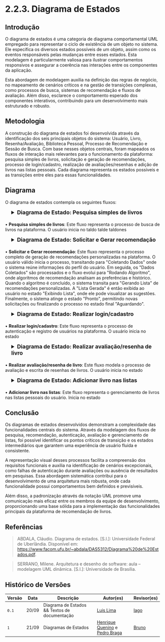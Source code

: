 # 2.2.3. Diagrama de Estados

## Introdução

O diagrama de estados é uma categoria de diagrama comportamental UML empregado para representar o ciclo de existência de um objeto no sistema. Ele especifica os diversos estados possíveis de um objeto, assim como os eventos responsáveis pelas mudanças entre esses estados. Esta modelagem é particularmente valiosa para ilustrar comportamentos responsivos e assegurar a coerência nas interações entre os componentes da aplicação.


Esta abordagem de modelagem auxilia na definição das regras de negócio, no mapeamento de cenários críticos e na gestão de transições complexas, como processos de busca, sistemas de recomendação e fluxos de avaliação. Além disso, esclarece o comportamento esperado dos componentes interativos, contribuindo para um desenvolvimento mais estruturado e robusto.


## Metodologia

A construção do diagrama de estados foi desenvolvida através da identificação dos seis principais objetos do sistema: Usuário, Livro, Resenha/Avaliação, Biblioteca Pessoal, Processo de Recomendação e Sessão de Busca. Com base nesses objetos centrais, foram mapeados os fluxos de interação mais relevantes para o funcionamento da plataforma: pesquisa simples de livros, solicitação e geração de recomendações, processo de login/cadastro, realização de avaliações/resenhas e adição de livros nas listas pessoais. Cada diagrama representa os estados possíveis e as transições entre eles para essas funcionalidades. 

## Diagrama

O diagrama de estados contempla os seguintes fluxos:


<div style="margin-left: 20px;">
<details style="margin-bottom: 20px;">
  <summary style="font-size: 1.1rem;"><strong>Diagrama de Estado: Pesquisa simples de livros </strong></summary>
  <font size="2"><p style="text-align: center"><b>Figura 1:</b> Diagrama de Estado - Pesquisa simples de livros </p></font>
  <div style="text-align: center">

![Pesquisa Simples De Livros](assets/DiagramaDeEstadosPesquisando.png)

  </div>
  <font size="2"><p style="text-align: center"><b>Autor:</b> Henrique Quenino, 2025.</p></font>
</details>
</div>

• **Pesquisa simples de livros**: Este fluxo representa o processo de busca de livros na plataforma. O usuário inicia no taldo talde taldones 

<div style="margin-left: 20px;">
<details style="margin-bottom: 20px;">
  <summary style="font-size: 1.1rem;"><strong>Diagrama de Estado: Solicitar e Gerar recomendação</strong></summary>
  <font size="2"><p style="text-align: center"><b>Figura 2:</b> Diagrama de Estado - Solicitar e Gerar recomendação</p></font>
  <div style="text-align: center">

![Solicitar e Gerar Recomendação](assets/DiagramaEstadosRecomendacao.png)

  </div>
  <font size="2"><p style="text-align: center"><b>Autor:</b> Luis, 2025.</p></font>
</details>
</div>

• **Solicitar e Gerar recomendação**: Este fluxo representa o processo completo de geração de recomendações personalizadas na plataforma. O usuário válido inicia o processo, transitando para "Coletando Dados" onde o sistema reúne informações do perfil do usuário. Em seguida, os "Dados Coletados" são processados e o fluxo evolui para "Rodando Algoritmo", onde algoritmos de recomendação analisam as preferências e histórico. Quando o algoritmo é concluído, o sistema transita para "Gerando Lista" de recomendações personalizadas. A "Lista Gerada" é então exibida ao usuário no estado "Exibindo Lista", onde ele pode visualizar as sugestões. Finalmente, o sistema atinge o estado "Pronto", permitindo novas solicitações ou finalizando o processo no estado final "Aguardando".

<div style="margin-left: 20px;">
<details style="margin-bottom: 20px;">
  <summary style="font-size: 1.1rem;"><strong>Diagrama de Estado: Realizar login/cadastro</strong></summary>
  <font size="2"><p style="text-align: center"><b>Figura 3:</b> Diagrama de Estado - Realizar login/cadastro</p></font>
  <div style="text-align: center">

![Realizar Login Cadastro](assets/DiagramaEstadosLogin.png)

  </div>
  <font size="2"><p style="text-align: center"><b>Autor:</b> Pedro, 2025.</p></font>
</details>
</div>

• **Realizar login/cadastro**: Este fluxo representa o processo de autenticação e registro de usuários na plataforma. O usuário inicia no estado 

<div style="margin-left: 20px;">
<details style="margin-bottom: 20px;">
  <summary style="font-size: 1.1rem;"><strong>Diagrama de Estado: Realizar avaliação/resenha de livro</strong></summary>
  <font size="2"><p style="text-align: center"><b>Figura 4:</b> Diagrama de Estado - Realizar avaliação/resenha de livro</p></font>
  <div style="text-align: center">

![Realizar Avaliação Resenha](assets/DiagramaEstadosAvaliacao.png)

  </div>
  <font size="2"><p style="text-align: center"><b>Autor:</b> Pedro, 2025.</p></font>
</details>
</div>

• **Realizar avaliação/resenha de livro**: Este fluxo modela o processo de avaliação e escrita de resenhas de livros. O usuário inicia no estado

<div style="margin-left: 20px;">
<details style="margin-bottom: 20px;">
  <summary style="font-size: 1.1rem;"><strong>Diagrama de Estado: Adicionar livro nas listas</strong></summary>
  <font size="2"><p style="text-align: center"><b>Figura 5:</b> Diagrama de Estado - Adicionar livro nas listas</p></font>
  <div style="text-align: center">

![Adicionar Livro Listas](assets/DiagramaEstadosListas.png)

  </div>
  <font size="2"><p style="text-align: center"><b>Autor:</b> Henrique Quenino, 2025.</p></font>
</details>
</div>

• **Adicionar livro nas listas**: Este fluxo representa o gerenciamento de livros nas listas pessoais do usuário. Inicia no estado 

## Conclusão

Os diagramas de estados desenvolvidos demonstram a complexidade das funcionalidades centrais do sistema. Através da modelagem dos fluxos de pesquisa, recomendação, autenticação, avaliação e gerenciamento de listas, foi possível identificar os pontos críticos de transição e os estados intermediários que garantem uma experiência de usuário fluida e consistente.

A representação visual desses processos facilita a compreensão dos requisitos funcionais e auxilia na identificação de cenários excepcionais, como falhas de autenticação durante avaliações ou ausência de resultados em pesquisas. Essa abordagem sistemática contribui para o desenvolvimento de uma arquitetura mais robusta, onde cada funcionalidade possui comportamentos bem definidos e previsíveis.

Além disso, a padronização através da notação UML promove uma comunicação mais eficaz entre os membros da equipe de desenvolvimento, proporcionando uma base sólida para a implementação das funcionalidades principais da plataforma de recomendação de livros.

## Referências


> ABDALA, Cláudio. Diagrama de estados. [S.l.]: Universidade Federal de Uberlândia. Disponível em: https://www.facom.ufu.br/~abdala/DAS5312/Diagrama%20de%20Estados.pdf.

> SERRANO, Milene. Arquitetura e desenho de software: aula – modelagem UML dinâmica. [S.l.]: Universidade de Brasília.

## Histórico de Versões


| Versão | Data  | Descrição | Autor(es) | Revisor(es) |
|--------|-------|-----------|-----------|-------------|
|  `0.1` | 20/09 | Diagrama de Estados && Textos de documentação| [Luis Lima](https://github.com/luidooo) | [Iago](https://github.com/iagorrr) |
|  `1` | 21/09 | Diagramas de Estados| [Henrique Quenino](https://github.com/henriquecq) e [Pedro Braga](https://github.com/Stain19) | [Bruno](https://github.com/BrunoBReis) |

